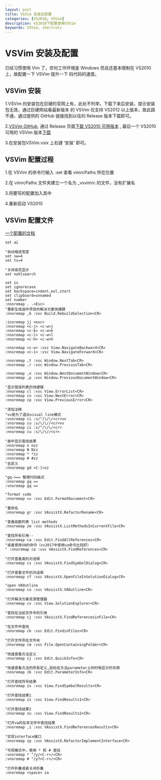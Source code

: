 ```yaml
---
layout: post
title: VSVim 安装及配置
categories: [VS2010, VSVim]
description: VS2010下配置使用VSVim
keywords: VSVim, shortcuts
---
```


# VSVim 安装及配置

已经习惯使用 Vim 了，奈何工作环境是 Windows 而且还基本限制在 VS2010 上，故配置一下 VSVim 提升一下
码代码的速度。

## VSVim 安装

1.VSVim 的安装包在巨硬的官网上有，此处不列举。下载下来后安装，提示安装包无效，通过巨硬网站看最新版本
的 VSVim 仅支持 VS2012 以上版本，故此路不通，通过提供的 GitHub 链接找到以往的 Release 版本下载即可。

2.[VSVim GitHub](https://github.com/jaredpar/VsVim), 通过 Release 页面[下载 VS2010 可用版本](https://github.com/jaredpar/VsVim/releases/download/VsVim-1.8.0.0/VsVim.vsix) , 
最后一个 VS2010 可用的 VSVim 版本[下载](https://vsvim.blob.core.windows.net/drops/VsVim-2.1.1.0.vsix)

3.在安装包VSVim.vsix 上右键 ‘安装’ 即可。

## VSVim 配置过程

1.在 VSVim 的命令行输入 :set 查看 vimrcPaths 所在位置

2.在 vimrcPaths 文件夹建立一个名为 _vsvimrc 的文件，没有扩展名

3.将要写的配置加入其中

4.重新启动 VS2010

## VSVim 配置文件

[一个配置的文档](https://fuqua.io/blog/2017/08/level-up-your-vsvim/)

    set ai
    
    "自动缩进宽度
    set sw=4
    set ts=4

    "关闭高亮显示
    set nohlsearch

    set is
    set ignorecase
    set backspace=indent,eol,start
    set clipboard=unnamed
    set number
    :nnoremap . .<Esc>
    "重新生成选中项目的解决方案快捷键
    :nnoremap ,b :vsc Build.RebuildSelection<CR>
    
    :inoremap jj <esc>
    :nnoremap <c-j> <c-w>j
    :nnoremap <c-k> <c-w>k
    :nnoremap <c-l> <c-w>l
    :nnoremap <c-h> <c-w>h
    
    :nnoremap <c-o> :vsc View.NavigateBackward<CR>
    :nnoremap <c-i> :vsc View.NavigateForward<CR>
    
    :nnoremap ,t :vsc Window.NextTab<CR>
    :nnoremap ,r :vsc Window.PreviousTab<CR>
    
    :nnoremap ,n :vsc Window.NextDocumentWindow<CR>
    :nnoremap ,p :vsc Window.PreviousDocumentWindow<CR>
    
    "显示错误列表的快捷键
    :nnoremap cl :vsc View.ErrorList<CR>
    :nnoremap cn :vsc View.NextError<CR>
    :nnoremap cp :vsc View.PreviousError<CR>
    
    "添加注释
    "vv是为了退出visual line模式
    :vnoremap ci :s/^/\/\/<cr>vv
    :vnoremap cu :s/\/\//<cr>vv
    :nnoremap ci :s/^/\/\/<cr>
    :nnoremap cu :s/\/\//<cr>
    
    "居中显示查找结果
    :nnoremap n nzz
    :nnoremap N Nzz
    :nnoremap * *zz
    :nnoremap # #zz
    "去定义
    :nnoremap gd <C-]>zz
    
    "gq->== 整理代码格式
    :nnoremap gq ==
    :vnoremap gq ==
    
    "format code
    :nnoremap == :vsc Edit.FormatDocument<CR>
    
    "重命名
    :nnoremap gr :vsc VAssistX.RefactorRename<CR>
    
    "查看函数列表 list methods
    :nnoremap zm :vsc VAssistX.ListMethodsInCurrentFile<CR>
    
    "查找所有引用--
    :nnoremap ca :vsc Edit.FindAllReferences<CR>
    "或者使用VA的命令（vs2017中使用va命令比较好）
    " :nnoremap ca :vsc VAssistX.FindReferences<CR>
    
    "打开查看类的对话框
    :nnoremap cs :vsc VAssistX.FindSymbolDialog<CR>
    
    "打开查看文件的对话框
    :nnoremap cf :vsc VAssistX.OpenFileInSolutionDialog<CR>
    
    "open VAOutline
    :nnoremap co :vsc VAssistX.VAOutline<CR>
    
    "打开解决方案资源管理器
    :nnoremap cv :vsc View.SolutionExplorer<CR>
    
    "查找在当前文件中的引用
    :nnoremap cj :vsc VAssistX.FindReferencesinFile<CR>
    
    "在文件中查找
    :nnoremap ck :vsc Edit.FindinFiles<CR>
    
    "打开文件所在文件夹
    :nnoremap cm :vsc File.OpenContainingFolder<CR>
    
    "快速查看方法定义
    :nnoremap zj :vsc Edit.QuickInfo<CR>
    
    "快速查看方法的所有定义,鼠标在方法parameter上的时候显示的东西
    :nnoremap zk :vsc Edit.ParameterInfo<CR>
    
    "打开查找符号结果
    :nnoremap zs :vsc View.FindSymbolResults<CR>
    
    "打开查找结果1
    :nnoremap zi :vsc View.FindResults1<CR>
    
    "打开查找结果2
    :nnoremap zu :vsc View.FindResults2<CR>
    
    "打开va的在本文件中查找结果
    :nnoremap ,i :vsc VAssistX.FindReferencesResults<CR>
    
    "实现interface接口
    :nnoremap zp :vsc VAssistX.RefactorImplementInterface<CR>
    
    "可视模式中，使用 * 和 # 查找
    :vnoremap * "/y/<C-r>/<CR>
    :vnoremap # "/y?<C-r>/<CR>
    
    "打开折叠或者关闭折叠
    :nnoremap <space> za
    
